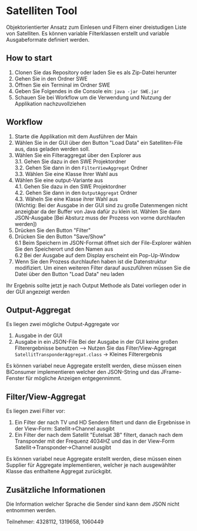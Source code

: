 # Satelliten Tool

Objektorientierter Ansatz zum Einlesen und Filtern einer dreistudigen Liste von Satelliten.
Es können variable Filterklassen erstellt und variable Ausgabeformate definiert werden.

## How to start
1. Clonen Sie das Repository oder laden Sie es als Zip-Datei herunter
2. Gehen Sie in den Ordner SWE
3. Öffnen Sie ein Terminal im Ordner SWE
4. Geben Sie Folgendes in die Console ein: `java -jar SWE.jar`
5. Schauen Sie bei Workflow um die Verwendung und Nutzung der Applikation nachzuvollziehen 


## Workflow

1. Starte die Applikation mit dem Ausführen der Main
2. Wählen Sie in der GUI über den Button "Load Data" ein Satelliten-File aus, dass geladen werden soll.
3. Wählen Sie ein Filteraggregat über den Explorer aus<br />
3.1. Gehen Sie dazu in den SWE Projektordner<br />
3.2. Gehen Sie dann in den `FilterViewAggregat` Ordner<br />
3.3. Wählen Sie eine Klasse Ihrer Wahl aus<br />
4. Wählen Sie eine output-Variante aus<br />
4.1. Gehen Sie dazu in den SWE Projektordner <br />
4.2. Gehen Sie dann in den `OutputAggregat` Ordner<br />
4.3. Wäheln Sie eine Klasse ihrer Wahl aus<br />
  (Wichtig: Bei der Ausgabe in der GUI sind zu große Datenmengen nicht anzeigbar da der Buffer von Java dafür zu klein ist. Wählen Sie dann JSON-Ausgabe [Bei Absturz muss der Prozess von vorne durchlaufen werden])<br />
5. Drücken Sie den Button "Filter"<br />
6. Drücken Sie den Button "Save/Show"<br />
    6.1 Beim Speichern im JSON-Format öffnet sich der File-Explorer wählen Sie den Speicherort und den Namen aus<br />
    6.2 Bei der Ausgabe auf dem Display erscheint ein Pop-Up-Window
7. Wenn Sie den Prozess durchlaufen haben ist die Datenstruktur modifiziert.
   Um einen weiteren Filter darauf auszuführen müssen Sie die Datei über den Button "Load Data" neu laden

Ihr Ergebnis sollte jetzt je nach Output Methode als Datei vorliegen oder in der GUI angezeigt werden

## Output-Aggregat
 Es liegen zwei mögliche Output-Aggregate vor
  1. Ausgabe in der GUI
  2. Ausgabe in ein JSON-File
Bei der Ausgabe in der GUI keine großen Filterergebnisse benutzen --> Nutzen Sie das Filter/View-Aggregat `SatellitTransponderAggregat.class` -> Kleines Filterergebnis

Es können variabel neue Aggregate erstellt werden, diese müssen einen BiConsumer implementieren welcher den JSON-String und das JFrame-Fenster für mögliche Anzeigen entgegennimmt.

## Filter/View-Aggregat
Es liegen zwei Filter vor:

1. Ein Filter der nach TV und HD Sendern filtert und dann die Ergebnisse in der View-Form: Satellit->Channel ausgibt
2. Ein Filter der nach dem Satellit "Eutelsat 3B" filtert,
    danach nach dem Transponder mit der Frequenz 4034HZ
    und das in der View-Form Satellit->Transponder->Channel ausgibt

Es können variabel neue Aggregate erstellt werden, diese müssen einen Supplier für Aggregate implementieren, welcher je nach ausgewählter Klasse das enthaltene Aggregat zurückgibt.

## Zusätzliche Informationen

Die Information welcher Sprache die Sender sind kann dem JSON nicht entnommen werden.

Teilnehmer: 4328112, 1319658, 1060449

